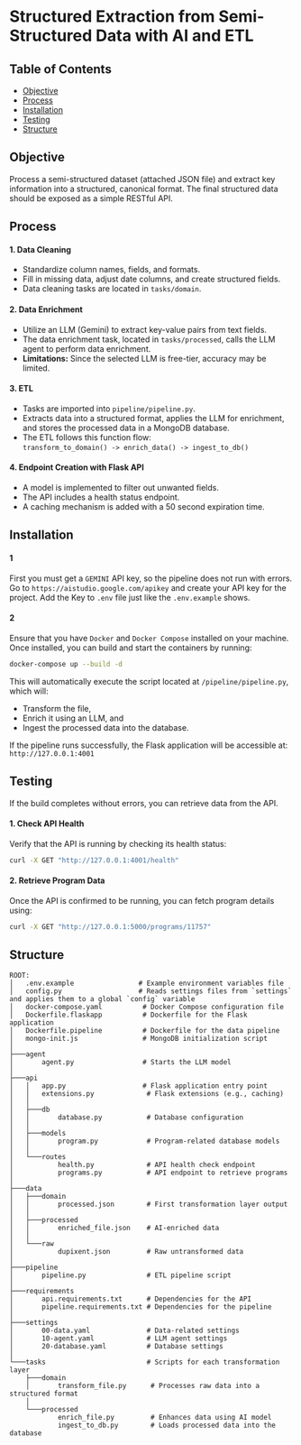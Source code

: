 # Structured Extraction from Semi-Structured Data with AI and ETL

## Table of Contents

- [Objective](#objective)
- [Process](#process)
- [Installation](#installation)
- [Testing](#testing)
- [Structure](#structure)

## Objective

Process a semi-structured dataset (attached JSON file) and extract key
information into a structured, canonical format. The final structured data should be exposed as a
simple RESTful API.

## Process

#### 1. Data Cleaning

- Standardize column names, fields, and formats.
- Fill in missing data, adjust date columns, and create structured fields.
- Data cleaning tasks are located in `tasks/domain`.

#### 2. Data Enrichment

- Utilize an LLM (Gemini) to extract key-value pairs from text fields.
- The data enrichment task, located in `tasks/processed`, calls the LLM agent to perform data enrichment.
- **Limitations:** Since the selected LLM is free-tier, accuracy may be limited.

#### 3. ETL

- Tasks are imported into `pipeline/pipeline.py`.
- Extracts data into a structured format, applies the LLM for enrichment, and stores the processed data in a MongoDB database.
- The ETL follows this function flow:  
  `transform_to_domain() -> enrich_data() -> ingest_to_db()`

#### 4. Endpoint Creation with Flask API

- A model is implemented to filter out unwanted fields.
- The API includes a health status endpoint.
- A caching mechanism is added with a 50 second expiration time.

## Installation

#### 1

First you must get a `GEMINI` API key, so the pipeline does not run with errors.
Go to `https://aistudio.google.com/apikey` and create your API key for the project.
Add the Key to `.env` file just like the `.env.example` shows.

#### 2

Ensure that you have `Docker` and `Docker Compose` installed on your machine.  
Once installed, you can build and start the containers by running:

```bash
docker-compose up --build -d
```

This will automatically execute the script located at `/pipeline/pipeline.py`, which will:

- Transform the file,
- Enrich it using an LLM, and
- Ingest the processed data into the database.

If the pipeline runs successfully, the Flask application will be accessible at:
`http://127.0.0.1:4001`

## Testing

If the build completes without errors, you can retrieve data from the API.

#### 1. Check API Health

Verify that the API is running by checking its health status:

```bash
curl -X GET "http://127.0.0.1:4001/health"
```

#### 2. Retrieve Program Data

Once the API is confirmed to be running, you can fetch program details using:

```bash
curl -X GET "http://127.0.0.1:5000/programs/11757"
```

## Structure

```
ROOT:
│   .env.example                # Example environment variables file
│   config.py                   # Reads settings files from `settings` and applies them to a global `config` variable
│   docker-compose.yaml          # Docker Compose configuration file
│   Dockerfile.flaskapp          # Dockerfile for the Flask application
│   Dockerfile.pipeline          # Dockerfile for the data pipeline
│   mongo-init.js                # MongoDB initialization script
│
├───agent
│       agent.py                 # Starts the LLM model
│
├───api
│   │   app.py                   # Flask application entry point
│   │   extensions.py             # Flask extensions (e.g., caching)
│   │
│   ├───db
│   │       database.py           # Database configuration
│   │
│   ├───models
│   │       program.py            # Program-related database models
│   │
│   └───routes
│           health.py             # API health check endpoint
│           programs.py           # API endpoint to retrieve programs
│
├───data
│   ├───domain
│   │       processed.json        # First transformation layer output
│   │
│   ├───processed
│   │       enriched_file.json    # AI-enriched data
│   │
│   └───raw
│           dupixent.json         # Raw untransformed data
│
├───pipeline
│       pipeline.py               # ETL pipeline script
│
├───requirements
│       api.requirements.txt      # Dependencies for the API
│       pipeline.requirements.txt # Dependencies for the pipeline
│
├───settings
│       00-data.yaml              # Data-related settings
│       10-agent.yaml             # LLM agent settings
│       20-database.yaml          # Database settings
│
└───tasks                         # Scripts for each transformation layer
    ├───domain
    │       transform_file.py      # Processes raw data into a structured format
    │
    └───processed
            enrich_file.py         # Enhances data using AI model
            ingest_to_db.py        # Loads processed data into the database
```
